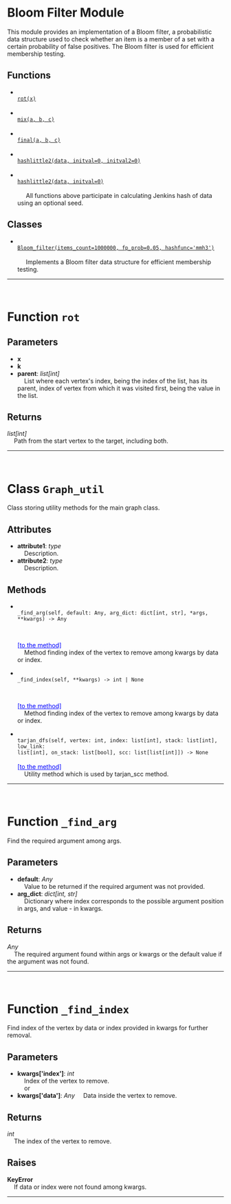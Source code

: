 <!--I HATE HTML BUT MARKDOWN CAN DO ALMOST NOTHING WITHOUT IT-->
<!--Hence, here is what's what-->
<!--h1 equals == in markdown-->
<!--h2 equals -- in markdown-->
<!--br breaks the line-->
<!--ul starts unordered list-->
<!--li is an entry in unordered list-->
<!--&nbsp is just a usual space-->
<!--strong is for bold-->
<!--em for italic-->
<h1>Bloom Filter Module</h1>
This module provides an implementation of a Bloom filter, a probabilistic
data structure used to check whether an item is a member of a set with a
certain probability of false positives. The Bloom filter is used
for efficient membership testing.
<h2>Functions</h2>
<ul>
<li> <a href='#function-rot'><code>
rot(x)
</code></a> <br> </li>
<li> <a href='#function-mix'><code>
mix(a, b, c)
</code></a> <br> </li>
<li> <a href='#function-final'><code>
final(a, b, c)
</code></a> <br> </li>
<li> <a href='#function-hashlittle2'><code>
hashlittle2(data, initval=0, initval2=0)
</code></a> <br> </li>
<li> <a href='#function-hashlittle'><code>
hashlittle2(data, initval=0)
</code></a> <br>
&nbsp;&nbsp;&nbsp;&nbsp;
All functions above participate in calculating Jenkins hash of data using 
an optional seed.
<br></li>
</ul>
<h2>Classes</h2>
<ul>
<li> <a href='#class-Bloom_filter'><code>
Bloom_filter(items_count=1000000, fp_prob=0.05, hashfunc='mmh3')
</code></a> <br>
&nbsp;&nbsp;&nbsp;&nbsp;
Implements a Bloom filter data structure for efficient membership testing.
<br></li>
</ul>

---
<div style="page-break-after: always; visibility: hidden"></div>
<br>
<h1 id='function-rot'>
<strong>Function</strong> 
<code>rot</code></h1>
<h2>Parameters</h2>
<ul> <!--Do not forget to close! -->
<li> <strong>x</strong></li>
<li> <strong>k</strong></li>
<li> <strong>parent</strong>: <em>list[int]</em> <br>
&nbsp;&nbsp;&nbsp;&nbsp;List where each vertex's index, being the index of the 
list, has its parent, index of vertex from which it was visited first, being 
the value in the list.<br></li>
</ul> <!-- Yesssss -->
<h2>Returns</h2>
<em>list[int]</em> <br>
&nbsp;&nbsp;&nbsp;&nbsp;Path from the start vertex to the target, including 
both.

---
<div style="page-break-after: always;"></div>
<br>
<h1 id='class-Graph_util'>
<strong>Class</strong> 
<code>Graph_util</code></h1>
Class storing utility methods for the main graph class.
<h2>Attributes</h2>
<ul>
<li> <strong>attribute1</strong>: <em>type</em> <br>
&nbsp;&nbsp;&nbsp;&nbsp;Description. <br></li>
<li> <strong>attribute2</strong>: <em>type</em> <br>
&nbsp;&nbsp;&nbsp;&nbsp;Description. <br></li>
</ul>
<h2>Methods</h2>
<ul>
<li> <code>
_find_arg(self, default: Any, arg_dict: dict[int, str], *args, **kwargs) -> Any

</code> <br> 
<a href='#function-_find_arg' style='color: blue'>[to the method]</a> <br>
&nbsp;&nbsp;&nbsp;&nbsp;Method finding index of the vertex to remove among 
kwargs by data or index. <br> </li>
<li> <code>
_find_index(self, **kwargs) -> int | None

</code> <br> 
<a href='#function-_find_index' style='color: blue'>[to the method]</a> <br>
&nbsp;&nbsp;&nbsp;&nbsp;Method finding index of the vertex to remove among 
kwargs by data or index. <br> </li>
<li> <code>
tarjan_dfs(self, vertex: int, index: list[int], stack: list[int], low_link: 
list[int], on_stack: list[bool], scc: list[list[int]]) -> None
</code> <br> 
<a href='#function-tarjan_dfs' style='color: blue'>[to the method]</a> <br>
&nbsp;&nbsp;&nbsp;&nbsp;Utility method which is used by tarjan_scc method. <br>
</li>
</ul>

---
<div style="page-break-after: always;"></div>
<br>
<h1 id='function-_find_arg'>
<strong>Function</strong> 
<code>_find_arg</code></h1>
Find the required argument among args.
<h2>Parameters</h2>
<ul>
<li> <strong>default</strong>: <em>Any</em> <br>
&nbsp;&nbsp;&nbsp;&nbsp;Value to be returned if the required argument was not 
provided. <br> </li>
<li><strong>arg_dict</strong>: <em>dict[int, str]</em> <br>
&nbsp;&nbsp;&nbsp;&nbsp;Dictionary where index corresponds to the possible 
argument position in args, and value - in kwargs. <br> </li>
</ul>
<h2>Returns</h2>
<em>Any</em> <br>
&nbsp;&nbsp;&nbsp;&nbsp;The required argument found within args or kwargs or 
the default value if the argument was not found.

---
<div style="page-break-after: always;"></div>
<br>
<h1 id='function-_find_index'>
<strong>Function</strong> 
<code>_find_index</code></h1>
Find index of the vertex by data or index provided in kwargs for further 
removal.
<h2>Parameters</h2>
<ul>
<li> <strong>kwargs['index']</strong>: <em>int</em> <br>
&nbsp;&nbsp;&nbsp;&nbsp;Index of the vertex to remove. <br>
&nbsp;&nbsp;&nbsp;&nbsp;or </li>
<li> <strong>kwargs['data']</strong>: <em>Any</em>
&nbsp;&nbsp;&nbsp;&nbsp;Data inside the vertex to remove. <br> </li>
</ul>
<h2>Returns</h2>
<em>int</em> <br>
&nbsp;&nbsp;&nbsp;&nbsp;The index of the vertex to remove. <br>
<h2>Raises</h2>
<strong>KeyError</strong> <br>
&nbsp;&nbsp;&nbsp;&nbsp;If data or index were not found among kwargs.

---
